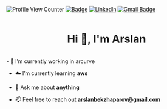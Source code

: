 <!-- <h1 align="left" id="macropower-title">O.O</h1> -->


![Profile View Counter](https://komarev.com/ghpvc/?username=arslanbekzhaparov&color=blue)
[![Badge](https://img.shields.io/badge/O.O-arslanbekzhaparov-brightgreen)](https://www.arslanbekzhaparov.com/)
[![Linkedln](https://img.shields.io/badge/LinkedIn-0077B5?style=flat-square&logo=linkedin&logoColor=white)](https://www.linkedin.com/in/arslanbek-zhaparov/)
[![Gmail Badge](https://img.shields.io/badge/-Gmail-c14438?style=flat-square&logo=Gmail&logoColor=white&link=mailto:mixdeers@gmail.com)](mailto:arslanbekzhaparov@gmail.com)

<!-- <p align="center">
   <img src="https://github.com/arslanbekzhaparov/arslanbekzhaparov/blob/main/ezgif-3-f10a993a5bf1.gif?raw=true" alt="background" width="200px" height="200px"/>
</p>
 -->
 <!--h1 without bottom border-->
<div id="user-content-toc">
  <ul align="center">
    <summary><h1 style="display: inline-block">Hi 👋, I'm Arslan</h1></summary>
  </ul>
</div>
<!--Intro start-->
- 🔭 I’m currently working in arcurve

- ☁️ I’m currently learning **aws**

- 💬 Ask me about **anything**

- 📫 Feel free to reach out **arslanbekzhaparov@gmail.com**
<!--Intro end-->

<!-- hello there! my name is arslan, and i am excited to share my coding projects with you. :smile:

on this page, you'll find a variety of projects that i've worked on, from simple scripts to more complex applications. :computer: feel free to explore and use my code as a reference for your own projects. :book:

if you have any questions or feedback, please don't hesitate to reach out. I'm always looking for ways to improve my skills and grow as a developer. :nerd_face:

thank you for visiting my page and happy coding! :rocket:

:octocat: arslan -->

<!-- <p align="center">
   <img src="https://github.com/arslanbekzhaparov/arslanbekzhaparov/blob/main/backgroundforreadme.gif?raw=true" alt="background" size = "400"/>
</p> -->

<!-- <h1 align="left" id="macropower-title">my stats</h1> -->

<!-- [![GitHub Streak](http://github-readme-streak-stats.herokuapp.com?user=arslanbekzhaparov&theme=ayu-light)](https://git.io/streak-stats)
![Arslans's GitHub stats](https://github-readme-stats.vercel.app/api?username=arslanbekzhaparov&show_icons=true&theme=ayu-light) -->
